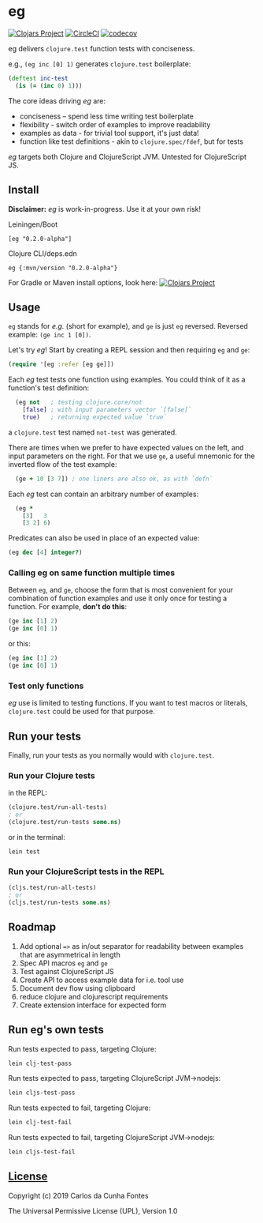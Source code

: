 # eg
[![Clojars Project](https://img.shields.io/clojars/v/eg.svg)](https://clojars.org/eg)
[![CircleCI](https://circleci.com/gh/ccfontes/eg.svg?style=svg)](https://circleci.com/gh/ccfontes/eg)
[![codecov](https://codecov.io/gh/ccfontes/eg/branch/master/graph/badge.svg)](https://codecov.io/gh/ccfontes/eg)

eg delivers `clojure.test` function tests with conciseness.

e.g., `(eg inc [0] 1)` generates `clojure.test` boilerplate:
```clj
(deftest inc-test
  (is (= (inc 0) 1)))
```

The core ideas driving *eg* are:
  - conciseness – spend less time writing test boilerplate
  - flexibility - switch order of examples to improve readability
  - examples as data - for trivial tool support, it's just data!
  - function like test definitions - akin to `clojure.spec/fdef`, but for tests

*eg* targets both Clojure and ClojureScript JVM. Untested for ClojureScript JS.

## Install
**Disclaimer:** *eg* is work-in-progress. Use it at your own risk!

Leiningen/Boot
```
[eg "0.2.0-alpha"]
```
Clojure CLI/deps.edn
```
eg {:mvn/version "0.2.0-alpha"}
```
For Gradle or Maven install options, look here: [![Clojars Project](https://img.shields.io/clojars/v/eg.svg)](https://clojars.org/eg)

## Usage
`eg` stands for *e.g.* (short for example), and `ge` is just `eg` reversed. Reversed example: `(ge inc 1 [0])`.

Let's try *eg*! Start by creating a REPL session and then requiring `eg` and `ge`:
```clj
(require '[eg :refer [eg ge]])
```

Each *eg* test tests one function using examples. You could think of it as a function's test definition:
```clj
  (eg not   ; testing clojure.core/not
    [false] ; with input parameters vector `[false]`
    true)   ; returning expected value `true`
```
a `clojure.test` test named `not-test` was generated.

There are times when we prefer to have expected values
on the left, and input parameters on the right.
For that we use `ge`, a useful mnemonic for the inverted flow of the test example:
```clj
  (ge + 10 [3 7]) ; one liners are also ok, as with `defn`
```

Each *eg* test can contain an arbitrary number of examples:
```clj
  (eg *
    [3]   3
    [3 2] 6)
```

Predicates can also be used in place of an expected value:
```clj
(eg dec [4] integer?)
```

### Calling eg on same function multiple times
Between `eg`, and `ge`, choose the form that is most convenient for your combination of function examples and use it only once for testing a function. For example, **don't do this**:
```clj
(ge inc [1] 2)
(ge inc [0] 1)
```
or this:
```clj
(eg inc [1] 2)
(ge inc [0] 1)
```

### Test only functions
*eg* use is limited to testing functions. If you want to test macros or literals, `clojure.test` could be used for that purpose.

## Run your tests
Finally, run your tests as you normally would with `clojure.test`.

### Run your Clojure tests
in the REPL:
```clj
(clojure.test/run-all-tests)
; or
(clojure.test/run-tests some.ns)
```

or in the terminal:
```
lein test
```

### Run your ClojureScript tests in the REPL
```clj
(cljs.test/run-all-tests)
; or
(cljs.test/run-tests some.ns)
```

## Roadmap
  1. Add optional `=>` as in/out separator for readability between examples that are asymmetrical in length
  2. Spec API macros `eg` and `ge`
  3. Test against ClojureScript JS
  4. Create API to access example data for i.e. tool use
  5. Document dev flow using clipboard
  6. reduce clojure and clojurescript requirements
  7. Create extension interface for expected form

## Run eg's own tests
Run tests expected to pass, targeting Clojure:
```clj
lein clj-test-pass
```
Run tests expected to pass, targeting ClojureScript JVM->nodejs:
```clj
lein cljs-test-pass
```
Run tests expected to fail, targeting Clojure:
```clj
lein clj-test-fail
```
Run tests expected to fail, targeting ClojureScript JVM->nodejs:
```clj
lein cljs-test-fail
```

## [License](LICENSE.md)
Copyright (c) 2019 Carlos da Cunha Fontes

The Universal Permissive License (UPL), Version 1.0
